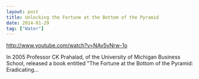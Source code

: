 ```yaml
---
layout: post
title: Unlocking the Fortune at the Bottom of the Pyramid
date: 2014-01-29
tag: ["Water"]
---
```


http://www.youtube.com/watch?v=NAv5vNrw-1o  

In 2005 Professor CK Prahalad, of the University of Michigan Business School, released a book entitled "The Fortune at the Bottom of the Pyramid: Eradicating...